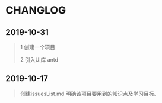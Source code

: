 # CHANGLOG



## 2019-10-31

> 1 创建一个项目
>
> 2 引入UI库 antd

## 2019-10-17

> 创建issuesList.md 明确该项目要用到的知识点及学习目标。



